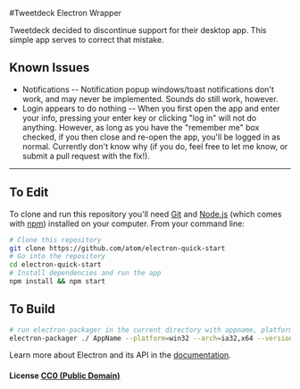 #Tweetdeck Electron Wrapper

Tweetdeck decided to discontinue support for their desktop app. This simple app serves to correct that mistake.

## Known Issues
- Notifications
-- Notification popup windows/toast notifications don't work, and may never be implemented. Sounds do still work, however.
- Login appears to do nothing
-- When you first open the app and enter your info, pressing your enter key or clicking "log in" will not do anything. However, as long as you have the "remember me" box checked, if you then close and re-open the app, you'll be logged in as normal. Currently don't know why (if you do, feel free to let me know, or submit a pull request with the fix!).

---
## To Edit

To clone and run this repository you'll need [Git](https://git-scm.com) and [Node.js](https://nodejs.org/en/download/) (which comes with [npm](http://npmjs.com)) installed on your computer. From your command line:

```bash
# Clone this repository
git clone https://github.com/atom/electron-quick-start
# Go into the repository
cd electron-quick-start
# Install dependencies and run the app
npm install && npm start
```

## To Build
```bash
# run electron-packager in the current directory with appname, platform, arch, and Electron version parameters
electron-packager ./ AppName --platform=win32 --arch=ia32,x64 --version=0.36.0
```

Learn more about Electron and its API in the [documentation](http://electron.atom.io/docs/latest).

#### License [CC0 (Public Domain)](LICENSE.md)
